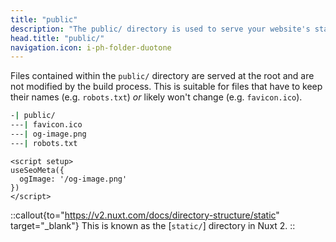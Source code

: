 ```yaml
---
title: "public"
description: "The public/ directory is used to serve your website's static assets."
head.title: "public/"
navigation.icon: i-ph-folder-duotone
---
```


Files contained within the `public/` directory are served at the root and are not modified by the build process. This is suitable for files that have to keep their names (e.g. `robots.txt`) _or_ likely won't change (e.g. `favicon.ico`).

```bash [Directory structure]
-| public/
---| favicon.ico
---| og-image.png
---| robots.txt
```

```vue [app.vue]
<script setup>
useSeoMeta({
  ogImage: '/og-image.png'
})
</script>
```

::callout{to="https://v2.nuxt.com/docs/directory-structure/static" target="_blank"}
This is known as the [`static/`] directory in Nuxt 2.
::
